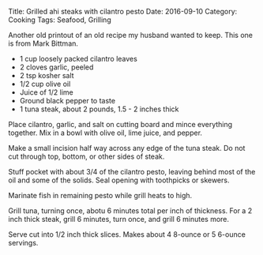 Title: Grilled ahi steaks with cilantro pesto
Date: 2016-09-10
Category: Cooking
Tags: Seafood, Grilling

Another old printout of an old recipe my husband wanted to keep.  This one is from Mark Bittman.

* 1 cup loosely packed cilantro leaves
* 2 cloves garlic, peeled
* 2 tsp kosher salt
* 1/2 cup olive oil
* Juice of 1/2 lime
* Ground black pepper to taste
* 1 tuna steak, about 2 pounds, 1.5 - 2 inches thick

Place cilantro, garlic, and salt on cutting board and mince everything together.  Mix in a bowl with olive oil, lime juice, and pepper.

Make a small incision half way across any edge of the tuna steak. Do not cut through top, bottom, or other sides of steak.

Stuff pocket with about 3/4 of the cilantro pesto, leaving behind most of the oil and some of the solids.  Seal opening with toothpicks or skewers.

Marinate fish in remaining pesto while grill heats to high.

Grill tuna, turning once, abotu 6 minutes total per inch of thickness. For a 2 inch thick steak, grill 6 minutes, turn once, and grill 6 minutes more.

Serve cut into 1/2 inch thick slices.  Makes about 4 8-ounce or 5 6-ounce servings.

